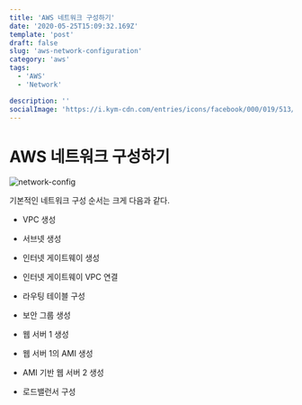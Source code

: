 ```yaml
---
title: 'AWS 네트워크 구성하기'
date: '2020-05-25T15:09:32.169Z'
template: 'post'
draft: false
slug: 'aws-network-configuration'
category: 'aws'
tags:
  - 'AWS'
  - 'Network'

description: ''
socialImage: 'https://i.kym-cdn.com/entries/icons/facebook/000/019/513/til.jpg'
---
```


# AWS 네트워크 구성하기

![network-config](/Users/seungjune/blog/DanSJKim.github.io/static/media/network-config.png)

기본적인 네트워크 구성 순서는 크게 다음과 같다.

- VPC 생성

- 서브넷 생성

- 인터넷 게이트웨이 생성

- 인터넷 게이트웨이 VPC 연결

- 라우팅 테이블 구성

- 보안 그룹 생성

- 웹 서버 1 생성

- 웹 서버 1의 AMI 생성

- AMI 기반 웹 서버 2 생성

- 로드밸런서 구성